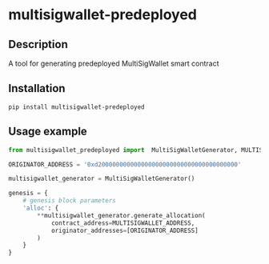 # multisigwallet-predeployed

## Description

A tool for generating predeployed MultiSigWallet smart contract

## Installation

```console
pip install multisigwallet-predeployed
```

## Usage example

```python
from multisigwallet_predeployed import  MultiSigWalletGenerator, MULTISIGWALLET_ADDRESS

ORIGINATOR_ADDRESS = '0xd200000000000000000000000000000000000000'

multisigwallet_generator = MultiSigWalletGenerator()

genesis = {
    # genesis block parameters
    'alloc': {
        **multisigwallet_generator.generate_allocation(
            contract_address=MULTISIGWALLET_ADDRESS,
            originator_addresses=[ORIGINATOR_ADDRESS]
        )
    }
}

```